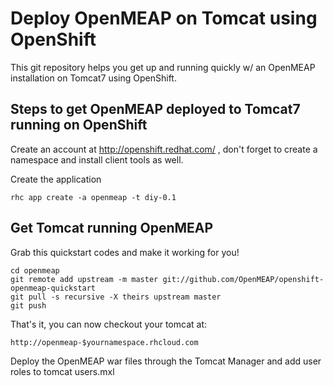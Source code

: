 Deploy OpenMEAP on Tomcat using OpenShift
============================

This git repository helps you get up and running quickly w/ an OpenMEAP installation on Tomcat7 using OpenShift.

Steps to get OpenMEAP deployed to Tomcat7 running on OpenShift
----------------------------

Create an account at http://openshift.redhat.com/ , don't forget to create a namespace and install client tools as well.

Create the application

    rhc app create -a openmeap -t diy-0.1

Get Tomcat running OpenMEAP
----------------------------
Grab this quickstart codes and make it working for you!

    cd openmeap
    git remote add upstream -m master git://github.com/OpenMEAP/openshift-openmeap-quickstart
    git pull -s recursive -X theirs upstream master
    git push

That's it, you can now checkout your tomcat at:

    http://openmeap-$yournamespace.rhcloud.com


Deploy the OpenMEAP war files through the Tomcat Manager and add user roles to tomcat users.mxl